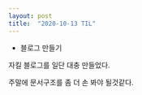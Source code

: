 ```yaml
---
layout: post
title:  "2020-10-13 TIL"
---
```


- 블로그 만들기

자킬 블로그를 일단 대충 만들었다.

주말에 문서구조를 좀 더 손 봐야 될것같다.